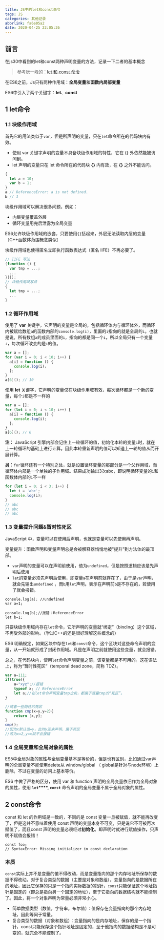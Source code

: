 ```yaml
---
title: JS中的let和const命令
tags: JS
categories: 其他记录
abbrlink: fa6e05a2
date: 2020-04-25 22:05:26
---
```


## 前言

在js30中看到的let和const两种声明变量的方法，记录一下二者的基本概念

> 参考阮一峰的：[let 和 const 命令](https://es6.ruanyifeng.com/#docs/let)

在ES6之前，Js只有两种作用域：**全局变量**和**函数内局部变量**

ES6中引入了两个关键字：**let**、**const**

<!--more-->

## 1 let命令

### 1.1 块级作用域

首先它的用法类似于`var`，但是所声明的变量，只在`let`命令所在的代码块内有效。

- 使用 var 关键字声明的变量不具备块级作用域的特性，它在 {} 外依然能被访问到。
- let 声明的变量只在 let 命令所在的代码块 **{}** 内有效，在 **{}** 之外不能访问。

```javascript
{
  let a = 10;
  var b = 1;
}
a // ReferenceError: a is not defined.
b // 1
```

块级作用域可以解决很多问题，例如：

- 内层变量覆盖外层
- 循环变量用完后泄露为全局变量

ES6允许块级作用域的嵌套，只要使用`{}`括起来，外层无法读取内层的变量（C++函数体范围概念类似）

块级作用域也使得匿名立即执行函数表达式（匿名 IIFE）不再必要了。

```javascript
// IIFE 写法
(function () {
  var tmp = ...;
  ...
}());
// 块级作用域写法
{
  let tmp = ...;
  ...
}
```

### 1.2 循环作用域

使用了 **var** 关键字，它声明的变量是全局的，包括循环体内与循环体外，而循环内被赋给数组`a`的函数内部的`console.log(i)`，里面的`i`指向的就是全局的`i`。也就是说，所有数组`a`的成员里面的`i`，指向的都是同一个`i`，所以全局只有一个变量`i`，每次循环改变的是`i`的值。

```javascript
var a = [];
for (var i = 0; i < 10; i++) {
  a[i] = function () {
    console.log(i);
  };
}
a[6](); // 10
```

使用 **let** 关键字，它声明的变量仅在块级作用域有效，每次循环都是一个新的变量，每个`i`都是不一样的

```javascript
var a = [];
for (let i = 0; i < 10; i++) {
  a[i] = function () {
    console.log(i);
  };
}
a[6](); // 6
```

**注：** JavaScript 引擎内部会记住上一轮循环的值，初始化本轮的变量`i`时，就在上一轮循环的基础上进行计算。因此本轮重新声明的值可以知道上一轮的值从而开展计算。

**另：**`for`循环还有一个特别之处，就是设置循环变量的那部分是一个父作用域，而循环体内部是一个单独的子作用域。结果成功输出3次abc，即说明循环变量的`i`和函数体内部的`i`不一样

```javascript
for (let i = 0; i < 3; i++) {
  let i = 'abc';
  console.log(i);
}
// abc
// abc
// abc
```



### 1.3 变量提升问题&暂时性死区

JavaScript 中，变量可以在使用后声明，也就是变量可以先使用再声明。

变量提升：函数声明和变量声明总是会被解释器悄悄地被"提升"到方法体的最顶部。

- `var`声明的变量可以在声明前使用，值为`undefined`，但是按照逻辑应该是先声明后使用
- `let`的变量必须先声明后使用，即变量`a`在声明前就存在了，由于是`var`声明，就会先输出`undefined` ，而`b`用`let`声明，表示在声明前`b`是不存在的，若使用了就会报错。

```
console.log(a); //undefined
var a=1;

console.log(b);//报错：ReferenceError
let b=1;
```



只要块级作用域内存在`let`命令，它所声明的变量就“绑定”（binding）这个区域，不再受外部的影响。（学过C++的还是很好理解这些概念的）

ES6 明确规定，如果区块中存在`let`和`const`命令，这个区块对这些命令声明的变量，从一开始就形成了封闭作用域。凡是在声明之前就使用这些变量，就会报错。

总之，在代码块内，使用`let`命令声明变量之前，该变量都是不可用的。这在语法上，称为“暂时性死区”（temporal dead zone，简称 TDZ）。

```javascript
var a=111;
if(true){
	a="xyz";//报错
    typeof x; // ReferenceError
	let a;//在let命令声明变量tmp之前，都属于变量tmp的“死区”。
}

//或者一些隐性的死区
function cmp(x=y,y=2){
    return [x,y];
}
cmp();
//因为x默认值=y，此时y还未声明，属于死区  
//改为x=2,y=x就不会报错
```

### 1.4 全局变量和全局对象的属性

ES5中全局对象的属性与全局变量基本是等价的，但是也有区别，比如通过var声明的全局变量不能使用delete从 window/global （ global是针对与node环境）上删除，不过在变量的访问上基本等价。

ES6 中做了严格的区分，使用 var 和 function 声明的全局变量依旧作为全局对象的属性，使用 **`let`****, `const`** 命令声明的全局变量不属于全局对象的属性。

## 2 const命令

const 和 let 的作用域是一致的，不同的是 const 变量一旦被赋值，就不能再改变了，但是这并不意味着使用 const 声明的变量本身不可变，只是说它不可被再次赋值了，而且const 声明的变量必须经过**初始化**。即声明时就进行赋值操作，只声明不赋值会报错！

```
const foo;
// SyntaxError: Missing initializer in const declaration
```

### 本质

`const`实际上并不是变量的值不得改动，而是变量指向的那个内存地址所保存的数据不得改动。对于复合类型的数据（主要是对象和数组），变量指向的是数据所在的地址，因此它保存的只是一个指向实际数据的指针，`const`只能保证这个地址指针是固定的（即总是指向另一个固定的地址），至于它指向的数据结构就不能控制了。因此，将一个对象声明为常量必须非常小心。

- 简单数据类型（数值，字符串，布尔值）：值保存在变量指向的那个内存地址，因此等同于常量。
- 复合类型的数据（对象和数组）：变量指向的是内存地址，保存的是一个指针，const只能保存这个指针地址是固定的，至于他指向的数据结构是不是可变的，就完全不能控制了。